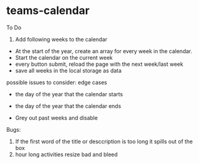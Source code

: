 # teams-calendar

To Do
1. Add following weeks to the calendar

- At the start of the year, create an array for every week in the calendar.
- Start the calendar on the current week
- every button submit, reload the page with the next week/last week
- save all weeks in the local storage as data

possible issues to consider: edge cases
- the day of the year that the calendar starts
- the day of the year that the calendar ends

- Grey out past weeks and disable

Bugs:
1. If the first word of the title or desccription is too long it spills out of the box
5. hour long activities resize bad and bleed
